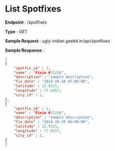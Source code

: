# List Spotfixes
**Endpoint** : /spotfixes

**Type**	 : GET

**Sample Request** : ugly-indian.geekd.in/api/spotfixes

**Sample Response** :
```json
[
{
	"spotfix_id" : 1,
	"name" : 'Fixie #31256',
	"description" : "sample description",
	"fix_date" : "2014-10-18 07:00:00",
	"latitude" : 12.9115,
	"longitude" : 77.6457,
	"city_id" : 1,
},
{
	"spotfix_id" : 1,
	"name" : 'Fixie #31256',
	"description" : "sample description",
	"fix_date" : "2014-10-19 06:00:00",
	"latitude" : 12.9215,
	"longitude" : 77.6557,
	"city_id" : 2,
}
]
```
